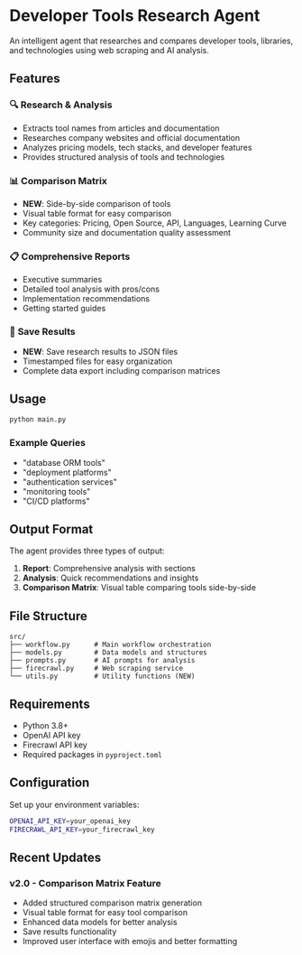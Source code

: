 # Developer Tools Research Agent

An intelligent agent that researches and compares developer tools, libraries, and technologies using web scraping and AI analysis.

## Features

### 🔍 **Research & Analysis**

- Extracts tool names from articles and documentation
- Researches company websites and official documentation
- Analyzes pricing models, tech stacks, and developer features
- Provides structured analysis of tools and technologies

### 📊 **Comparison Matrix**

- **NEW**: Side-by-side comparison of tools
- Visual table format for easy comparison
- Key categories: Pricing, Open Source, API, Languages, Learning Curve
- Community size and documentation quality assessment

### 📋 **Comprehensive Reports**

- Executive summaries
- Detailed tool analysis with pros/cons
- Implementation recommendations
- Getting started guides

### 💾 **Save Results**

- **NEW**: Save research results to JSON files
- Timestamped files for easy organization
- Complete data export including comparison matrices

## Usage

```bash
python main.py
```

### Example Queries

- "database ORM tools"
- "deployment platforms"
- "authentication services"
- "monitoring tools"
- "CI/CD platforms"

## Output Format

The agent provides three types of output:

1. **Report**: Comprehensive analysis with sections
2. **Analysis**: Quick recommendations and insights
3. **Comparison Matrix**: Visual table comparing tools side-by-side

## File Structure

```
src/
├── workflow.py      # Main workflow orchestration
├── models.py        # Data models and structures
├── prompts.py       # AI prompts for analysis
├── firecrawl.py     # Web scraping service
└── utils.py         # Utility functions (NEW)
```

## Requirements

- Python 3.8+
- OpenAI API key
- Firecrawl API key
- Required packages in `pyproject.toml`

## Configuration

Set up your environment variables:

```bash
OPENAI_API_KEY=your_openai_key
FIRECRAWL_API_KEY=your_firecrawl_key
```

## Recent Updates

### v2.0 - Comparison Matrix Feature

- Added structured comparison matrix generation
- Visual table format for easy tool comparison
- Enhanced data models for better analysis
- Save results functionality
- Improved user interface with emojis and better formatting

